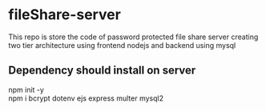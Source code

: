 # fileShare-server
This repo is store the code of password protected file share server creating two tier architecture using frontend nodejs and backend using mysql <br>

## Dependency should install on server
npm init -y <br>
npm i bcrypt dotenv ejs express multer mysql2 <br>
